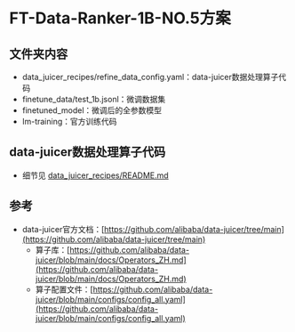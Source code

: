 # FT-Data-Ranker-1B-NO.5方案
## 文件夹内容
* data_juicer_recipes/refine_data_config.yaml：data-juicer数据处理算子代码
* finetune_data/test_1b.jsonl：微调数据集
* finetuned_model：微调后的全参数模型
* lm-training：官方训练代码
## data-juicer数据处理算子代码
* 细节见 [data_juicer_recipes/README.md](data_juicer_recipes/README.md)
## 参考
* data-juicer官方文档：[https://github.com/alibaba/data-juicer/tree/main](https://github.com/alibaba/data-juicer/tree/main)
   * 算子库：[https://github.com/alibaba/data-juicer/blob/main/docs/Operators_ZH.md](https://github.com/alibaba/data-juicer/blob/main/docs/Operators_ZH.md)
   * 算子配置文件：[https://github.com/alibaba/data-juicer/blob/main/configs/config_all.yaml](https://github.com/alibaba/data-juicer/blob/main/configs/config_all.yaml)
